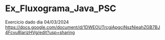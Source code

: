 # Ex_Fluxograma_Java_PSC
Exercicio dado dia 04/03/2024 https://docs.google.com/document/d/1DWEOUTrcgjApgciNszNieahZGB7BJ4Fcvu8larizHVg/edit?usp=sharing
